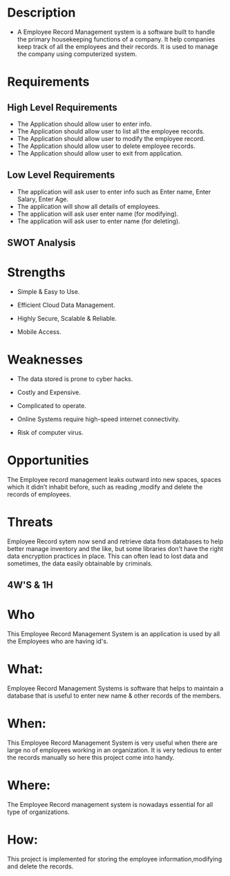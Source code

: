  #  Description
 * A Employee Record Management system is a software built to handle the primary housekeeping functions of a company. It help companies keep track of all the employees and their records. It is used to manage the company using computerized system.
 
 # Requirements


 ## High Level Requirements
 * The Application should allow user to enter info.
 * The Application should allow user to list all the employee records.	
 * The Application should allow user to modify the employee record.
 * The Application should allow user to delete employee records.
 * The Application should allow user to exit from application.


 ## Low Level Requirements
 * The application will ask user to enter info such as Enter name, Enter Salary, Enter Age.	
 * The application will show all details of employees.
 * The application will ask user enter name (for modifying).
 * The application will ask user to enter name (for deleting).

 ## SWOT Analysis

 # Strengths
 * Simple & Easy to Use.

 * Efficient Cloud Data Management.

 * Highly Secure, Scalable & Reliable.

 * Mobile Access.

 # Weaknesses
 * The data stored is prone to cyber hacks.

 * Costly and Expensive.

 * Complicated to operate.

 * Online Systems require high-speed internet connectivity.

 * Risk of computer virus.

 # Opportunities

 The Employee record management leaks outward into new spaces, spaces which it didn’t inhabit before, such as reading ,modify and delete the records of employees.
  
# Threats
Employee Record sytem now send and retrieve data from databases to help better manage inventory and the like, but some libraries don’t have the right data encryption practices in place. This can often lead to lost data and sometimes, the data easily obtainable by criminals.



## 4W'S & 1H

# Who
This Employee Record Management System is an application is used by all the Employees who are having id's.

# What:
 Employee Record Management Systems is software that helps to maintain a database that is useful to enter new name &  other records of the members.

# When:
This Employee Record Management System is very useful when there are large no of employees working in an organization. It is very tedious to enter the records manually so here this project come into handy.

# Where:
The Employee Record management system is nowadays essential for all type of organizations. 

# How:
This project is implemented for storing the employee information,modifying and delete the records.
